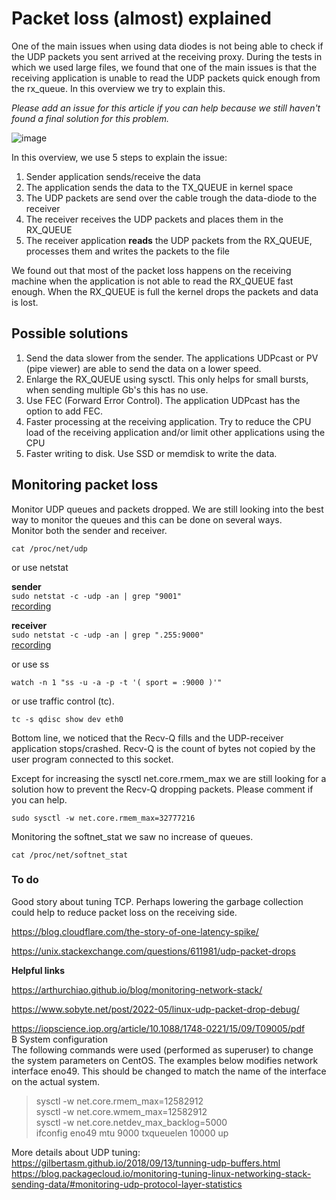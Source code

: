 # Packet loss (almost) explained

One of the main issues when using data diodes is not being able to check if the UDP packets you sent arrived at the receiving proxy. During the tests in which we used large files, we found that one of the main issues is that the receiving application is unable to read the UDP packets quick enough from the rx_queue.
In this overview we try to explain this. 

*Please add an issue for this article if you can help because we still haven't found a final solution for this problem.*

![image](https://user-images.githubusercontent.com/104058636/191471712-6459f681-50e3-4ba3-916c-13722f7c48da.png)

In this overview, we use 5 steps to explain the issue:

1. Sender application sends/receive the data
2. The application sends the data to the TX_QUEUE in kernel space
3. The UDP packets are send over the cable trough the data-diode to the receiver
4. The receiver receives the UDP packets and places them in the RX_QUEUE
5. The receiver application **reads** the UDP packets from the RX_QUEUE, processes them and writes the packets to the file

We found out that most of the packet loss happens on the receiving machine when the application is not able to read the RX_QUEUE fast enough. When the RX_QUEUE is full the kernel drops the packets and data is lost.

## Possible solutions

1. Send the data slower from the sender. The applications UDPcast or PV (pipe viewer) are able to send the data on a lower speed.
2. Enlarge the RX_QUEUE using sysctl. This only helps for small bursts, when sending multiple Gb's this has no use.
3. Use FEC (Forward Error Control). The application UDPcast has the option to add FEC.
4. Faster processing at the receiving application. Try to reduce the CPU load of the receiving application and/or limit other applications using the CPU
5. Faster writing to disk. Use SSD or memdisk to write the data.

## Monitoring packet loss

Monitor UDP queues and packets dropped. We are still looking into the best way to monitor the queues and this can be done on several ways.<br>
Monitor both the sender and receiver. 

```cat /proc/net/udp```

or use netstat

**sender** <br>
```sudo netstat -c -udp -an | grep "9001"``` <br>
[recording](https://raw.githubusercontent.com/Vrolijk/OSDD/main/img/OSDD-send-512Mb.mp4) 

**receiver** <br> 
```sudo netstat -c -udp -an | grep ".255:9000"``` <br>
[recording](https://raw.githubusercontent.com/Vrolijk/OSDD/main/img/OSDD-receive-512Mb.mp4)


or use ss

```watch -n 1 "ss -u -a -p -t '( sport = :9000 )'"```

or use traffic control (tc). 

```tc -s qdisc show dev eth0```

Bottom line, we noticed that the Recv-Q fills and the UDP-receiver application stops/crashed. 
Recv-Q is the count of bytes not copied by the user program connected to this socket.

Except for increasing the sysctl net.core.rmem_max we are still looking for a solution how to prevent the Recv-Q dropping packets. Please comment if you can help.

```sudo sysctl -w net.core.rmem_max=32777216```

Monitoring the softnet_stat we saw no increase of queues.

```cat /proc/net/softnet_stat```

### To do 

Good story about tuning TCP. Perhaps lowering the garbage collection could help to reduce packet loss on the receiving side.

https://blog.cloudflare.com/the-story-of-one-latency-spike/ 

https://unix.stackexchange.com/questions/611981/udp-packet-drops

**Helpful links**

https://arthurchiao.github.io/blog/monitoring-network-stack/ 

https://www.sobyte.net/post/2022-05/linux-udp-packet-drop-debug/

https://iopscience.iop.org/article/10.1088/1748-0221/15/09/T09005/pdf <br>
  B System configuration<br>
  The following commands were used (performed as superuser) to change the system parameters on CentOS. The examples below modifies network interface eno49. This should be changed to match the name of the interface on the actual system. <br>
> sysctl -w net.core.rmem_max=12582912 <br>
> sysctl -w net.core.wmem_max=12582912 <br>
> sysctl -w net.core.netdev_max_backlog=5000 <br>
> ifconfig eno49 mtu 9000 txqueuelen 10000 up <br>


More details about UDP tuning: <br>
https://gilbertasm.github.io/2018/09/13/tunning-udp-buffers.html <br>
https://blog.packagecloud.io/monitoring-tuning-linux-networking-stack-sending-data/#monitoring-udp-protocol-layer-statistics
